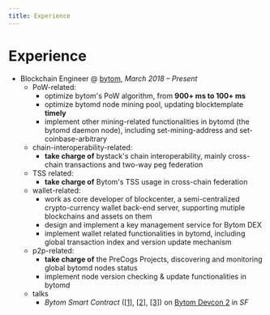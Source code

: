 ```yaml
---
title: Experience
---
```


# Experience
+ Blockchain Engineer @ [bytom](https://github.com/Bytom/), _March 2018 – Present_
    * PoW-related:
        - optimize bytom's PoW algorithm, from __900+ ms to 100+ ms__
        - optimize bytomd node mining pool, updating blocktemplate __timely__
        - implement other mining-related functionalities in bytomd (the bytomd daemon node), including set-mining-address and set-coinbase-arbitrary
    - chain-interoperability-related:
        - __take charge of__ bystack's chain interoperability, mainly cross-chain transactions and two-way peg federation
    - TSS related:
        + __take charge of__ Bytom's TSS usage in cross-chain federation
    * wallet-related:
        - work as core developer of blockcenter, a semi-centralized crypto-currency wallet back-end server, supporting mutiple blockchains and assets on them
        - design and implement a key management service for Bytom DEX
        - implement wallet related functionalities in bytomd, including global transaction index and version update mechanism
    * p2p-related:
        * __take charge of__ the PreCogs Projects, discovering and monitoring global bytomd nodes status
        * implement node version checking & update functionalities in bytomd
    + talks
        * _Bytom Smart Contract_ ([[1]](https://twitter.com/Bytom_Official/status/1165402458908061697?s=20), [[2]](https://www.8btc.com/article/469596), [[3]](https://github.com/ChrisLinn/chrislinn.ink/raw/master/img/me/bytom-devcon2/flash.JPG)) on [Bytom Devcon 2](https://github.com/ChrisLinn/chrislinn.ink/raw/master/img/me/bytom-devcon2/agenda.PNG) in _SF_
        <!-- - p2p 层实现节点保持连接? -->

<!-- 
## Open-source contribution

| Project | Description |
| - | - |
| KZen-networks/white-city | [A **Massive MPC** project](https://github.com/KZen-networks/white-city), under the supervision of Ittay Eyal (_Technion_, _IC3_) |
| ethereum/go-ethereum | [PR#17571](https://github.com/ethereum/go-ethereum/pull/17571) ![](/img/PR/merged.png) |
| ethereum/EIPs | We propose [EIP-2266](https://github.com/ethereum/EIPs/blob/master/EIPS/eip-2266.md) |
| KZen-networks/multi-party-ecdsa | [PR#87](https://github.com/KZen-networks/multi-party-ecdsa/pull/87) ![](/img/PR/merged.png) [PR#88](https://github.com/KZen-networks/multi-party-ecdsa/pull/88) ![](/img/PR/open.png) |
| ethereum/vyper | [PR#1046](https://github.com/ethereum/vyper/pull/1046) ![](/img/PR/merged.png) |
| KZen-networks/class-groups | [PR#15](https://github.com/KZen-networks/class-groups/pull/15) ![](/img/PR/merged.png) [PR#16](https://github.com/KZen-networks/class-groups/pull/16) ![](/img/PR/merged.png) |
| Fullstop000/wickdb | [PR#12](https://github.com/Fullstop000/wickdb/pull/12) ![](/img/PR/merged.png) |
| bilibili/kratos | [PR#240](https://github.com/bilibili/kratos/pull/240) ![](/img/PR/merged.png) |
| bitcoin/bitcoin | [PR#17350](https://github.com/bitcoin/bitcoin/pull/17350) ![](/img/PR/open.png) |
| xuperchain/xuperunion | [PR#143](https://github.com/xuperchain/xuperunion/pull/143) ![](/img/PR/merged.png) [PR#132](https://github.com/xuperchain/xuperunion/pull/132) ![](/img/PR/merged.png) |
| binance-chain/tss-lib | [PR#79](https://github.com/binance-chain/tss-lib/pull/79) ![](/img/PR/merged.png) |
| mit-dci/lit | [PR#464](https://github.com/mit-dci/lit/pull/464) ![](/img/PR/open.png) |
 -->